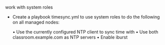work with system roles

- Create a playbook timesync.yml to use system roles to do the following on all managed nodes:

  • Use the currently configured NTP client to sync time with
  • Use both classroom.example.com as NTP servers
  • Enable iburst
